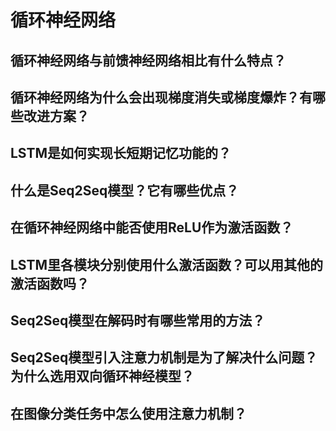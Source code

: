 # 循环神经网络

## 循环神经网络与前馈神经网络相比有什么特点？

## 循环神经网络为什么会出现梯度消失或梯度爆炸？有哪些改进方案？

## LSTM是如何实现长短期记忆功能的？

## 什么是Seq2Seq模型？它有哪些优点？

## 在循环神经网络中能否使用ReLU作为激活函数？

## LSTM里各模块分别使用什么激活函数？可以用其他的激活函数吗？

## Seq2Seq模型在解码时有哪些常用的方法？

## Seq2Seq模型引入注意力机制是为了解决什么问题？为什么选用双向循环神经模型？

## 在图像分类任务中怎么使用注意力机制？
